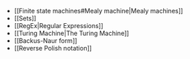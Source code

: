 - [[Finite state machines#Mealy machine|Mealy machines]]
- [[Sets]]
- [[RegEx|Regular Expressions]]
- [[Turing Machine|The Turing Machine]]
- [[Backus-Naur form]]
- [[Reverse Polish notation]]